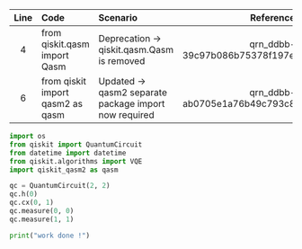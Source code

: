 | Line | Code | Scenario | Reference | Artifact | Refactoring |   
| :--: | :--- | :------- | :-------: | :------- | :---------- | 
| 4 | from qiskit.qasm import Qasm | Deprecation -> qiskit.qasm.Qasm is removed | qrn_ddbb-39c97b086b75378f197e4b7dc049112b | qiskit.qasm.Qasm |  |
| 6 | from qiskit import qasm2 as qasm | Updated -> qasm2 separate package import now required | qrn_ddbb-ab0705e1a76b49c793c85bc722c43b3e | qiskit.qasm2 | import qiskit_qasm2 as qasm |


```python
import os
from qiskit import QuantumCircuit
from datetime import datetime
from qiskit.algorithms import VQE
import qiskit_qasm2 as qasm

qc = QuantumCircuit(2, 2)
qc.h(0)
qc.cx(0, 1)
qc.measure(0, 0)
qc.measure(1, 1)

print("work done !")
```